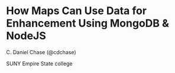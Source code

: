 
# How Maps Can Use Data for Enhancement Using MongoDB &amp; NodeJS

C. Daniel Chase (@cdchase)

SUNY Empire State college
